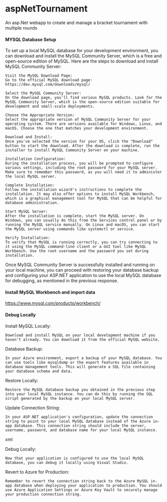 # aspNetTournament
An asp.Net webapp to create and manage a bracket tournament with multiple rounds


#### MYSQL Database Setup ####
To set up a local MySQL database for your development environment, you can download and install the MySQL Community Server, which is a free and open-source edition of MySQL. Here are the steps to download and install MySQL Community Server:

    Visit the MySQL Download Page:
    Go to the official MySQL download page: https://dev.mysql.com/downloads/mysql/

    Select the MySQL Community Server:
    On the download page, you'll find various MySQL products. Look for the MySQL Community Server, which is the open-source edition suitable for development and small-scale deployments.

    Choose the Appropriate Version:
    Select the appropriate version of MySQL Community Server for your operating system. There are versions available for Windows, Linux, and macOS. Choose the one that matches your development environment.

    Download and Install:
    Once you've selected the version for your OS, click the "Download" button to start the download. After the download is complete, run the installer to install MySQL Community Server on your machine.

    Installation Configuration:
    During the installation process, you will be prompted to configure various settings, including the root password for your MySQL server. Make sure to remember this password, as you will need it to administer the local MySQL server.

    Complete Installation:
    Follow the installation wizard's instructions to complete the installation. It may also offer options to install MySQL Workbench, which is a graphical management tool for MySQL that can be helpful for database administration.

    Start MySQL Server:
    After the installation is complete, start the MySQL server. On Windows, you can usually do this from the Services control panel or by running the MySQL service manually. On Linux and macOS, you can start the MySQL server using commands like systemctl or service.

    Verify Installation:
    To verify that MySQL is running correctly, you can try connecting to it using the MySQL command-line client or a GUI tool like MySQL Workbench. Use the root username and the password you set during installation.

Once MySQL Community Server is successfully installed and running on your local machine, you can proceed with restoring your database backup and configuring your ASP.NET application to use the local MySQL database for debugging, as mentioned in the previous response.


#### Install MySQL Workbench and import data ####

https://www.mysql.com/products/workbench/


#### Debug Locally ####

Install MySQL Locally:

    Download and install MySQL on your local development machine if you haven't already. You can download it from the official MySQL website.

Database Backup:

    In your Azure environment, export a backup of your MySQL database. You can use tools like mysqldump or the export features available in database management tools. This will generate a SQL file containing your database schema and data.

Restore Locally:

    Restore the MySQL database backup you obtained in the previous step into your local MySQL instance. You can do this by running the SQL script generated by the backup on your local MySQL server.

Update Connection String:

    In your ASP.NET application's configuration, update the connection string to point to your local MySQL database instead of the Azure in-app database. This connection string should include the server, username, password, and database name for your local MySQL instance.

xml

<connectionStrings>
    <add name="LocalDB" connectionString="Server=localhost;Database=YourLocalDB;User=YourUser;Password=YourPassword;" />
</connectionStrings>

Debug Locally:

    Now that your application is configured to use the local MySQL database, you can debug it locally using Visual Studio.

Revert to Azure for Production:

    Remember to revert the connection string back to the Azure MySQL in-app database when deploying your application to production. You should use Azure Application Settings or Azure Key Vault to securely manage your production connection string.
	
	